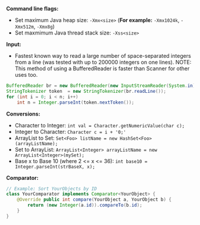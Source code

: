 **Command line flags:**
 - Set maximum Java heap size: `-Xmx<size>` (**For example:** `-Xmx1024k`, `-Xmx512m`, `-Xmx8g`)
 - Set maxmimum Java thread stack size: `-Xss<size>`

**Input:**
 * Fastest known way to read a large number of space-separated integers from a line (was tested with up to 200000 integers on one lines). NOTE: This method of using a BufferedReader is faster than Scanner for other uses too.
```java
BufferedReader br = new BufferedReader(new InputStreamReader(System.in));
StringTokenizer token  = new StringTokenizer(br.readLine());
for (int i = 0; i < n; i++)
    int n = Integer.parseInt(token.nextToken());
```

**Conversions:**

* Character to Integer: `int val = Character.getNumericValue(char c);`
* Integer to Character: `Character c = i + '0;'`
* ArrayList to Set: `Set<Foo> listName = new HashSet<Foo>(arrayListName);`
* Set to ArrayList: `ArrayList<Integer> arrayListName = new ArrayList<Integer>(mySet);`
* Base x to Base 10 (where 2 <= x <= 36): `int base10 = Integer.parseInt(strBaseX, x);`

**Comparator:**
``` java
// Example: Sort YourObjects by ID
class YourComparator implements Comparator<YourObject> {
    @Override public int compare(YourObject a, YourObject b) {
        return (new Integer(a.id)).compareTo(b.id);
    }
}
```
